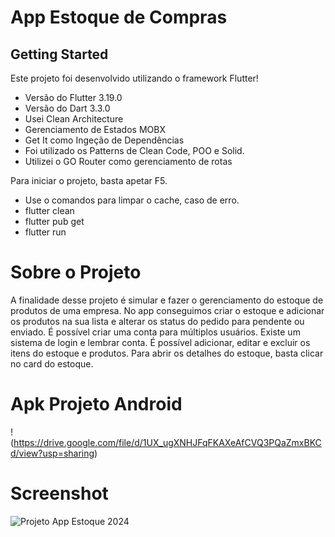 # App Estoque de Compras

## Getting Started

Este projeto foi desenvolvido utilizando o framework Flutter!
- Versão do Flutter 3.19.0
- Versão do Dart 3.3.0
- Usei Clean Architecture
- Gerenciamento de Estados MOBX
- Get It como Ingeção de Dependências
- Foi utilizado os Patterns de Clean Code, POO e Solid.
- Utilizei o GO Router como gerenciamento de rotas

Para iniciar o projeto, basta apetar F5.
- Use o comandos para limpar o cache, caso de erro.
- flutter clean
- flutter pub get
- flutter run

# Sobre o Projeto

A finalidade desse projeto é simular e fazer o gerenciamento do estoque de produtos de uma empresa.
No app conseguimos criar o estoque e adicionar os produtos na sua lista e alterar os status do pedido para pendente ou enviado.
É possível criar uma conta para múltiplos usuários.
Existe um sistema de login e lembrar conta.
É possível adicionar, editar e excluir os itens do estoque e produtos.
Para abrir os detalhes do estoque, basta clicar no card do estoque.

# Apk Projeto Android
!(https://drive.google.com/file/d/1UX_ugXNHJFqFKAXeAfCVQ3PQaZmxBKCd/view?usp=sharing)

# Screenshot
![Projeto App Estoque  2024](https://github.com/guischpor/app_estoque/assets/38728633/a1954889-e68d-4cdc-85f6-5334311ca1cb)

